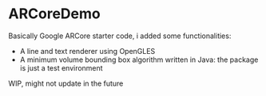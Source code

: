 # ARCoreDemo

Basically Google ARCore starter code, i added some functionalities:
- A line and text renderer using OpenGLES
- A minimum volume bounding box algorithm written in Java: the package is just a test environment

WIP, might not update in the future
